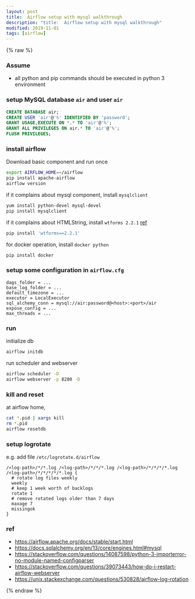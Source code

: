 ```yaml
---
layout: post
title:  Airflow setup with mysql walkthrough
description: "title:  Airflow setup with mysql walkthrough"
modified: 2019-11-01
tags: [airflow]
---
```


{% raw %}

### Assume

- all python and pip commands should be executed in python 3 environment

### setup MySQL database `air` and user `air` 

```sql
CREATE DATABASE air;
CREATE USER 'air'@'%' IDENTIFIED BY 'password';
GRANT USAGE,EXECUTE ON *.* TO 'air'@'%';
GRANT ALL PRIVILEGES ON air.* TO 'air'@'%';
FLUSH PRIVILEGES;
```

### install airflow

Download basic component and run once

```bash
export AIRFLOW_HOME=~/airflow
pip install apache-airflow
airflow version
```

if it complains about mysql component, install `mysqlclient`

```bash
yum install python-devel mysql-devel
pip install mysqlclient
```

if it complains about HTMLString, install `wtforms 2.2.1` [ref](https://stackoverflow.com/a/61364347/3243108)

```bash
pip install 'wtforms==2.2.1'
```

for docker operation, install `docker python`

```bash
pip install docker
```

### setup some configuration in `airflow.cfg`

```
dags_folder = ...
base_log_folder = ...
default_timezone = ...
executor = LocalExecutor
sql_alchemy_conn = mysql://air:password@<host>:<port>/air
expose_config = ...
max_threads = ...
```

### run

initialize db

```bash
airflow initdb
```

run scheduler and webserver

```bash
airflow scheduler -D
airflow webserver -p 8280 -D
```

### kill and reset

at airflow home,

```bash
cat *.pid | xargs kill
rm *.pid
airflow resetdb
```

### setup logrotate

e.g. add file `/etc/logrotate.d/airflow`

```
/<log-path>/*/*.log /<log-path>/*/*/*.log /<log-path>/*/*/*/*.log /<log-path>/*/*/*/*/*.log {
  # rotate log files weekly
  weekly
  # keep 1 week worth of backlogs
  rotate 1
  # remove rotated logs older than 7 days
  maxage 7
  missingok
}
```

### ref

- https://airflow.apache.org/docs/stable/start.html
- https://docs.sqlalchemy.org/en/13/core/engines.html#mysql
- https://stackoverflow.com/questions/14087598/python-3-importerror-no-module-named-configparser
- https://stackoverflow.com/questions/39073443/how-do-i-restart-airflow-webserver
- https://unix.stackexchange.com/questions/530828/airflow-log-rotation

{% endraw %}
